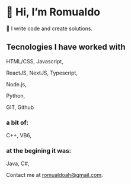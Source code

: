 # 👋 Hi, I’m Romualdo

🌱 I write code and create solutions.

## Tecnologies I have worked with

 HTML/CSS,
 Javascript,
 
 ReactJS,
 NextJS,
 Typescript,
 
 Node.js,
 
 Python, 
 
 
 GIT,
 Github 
 
 ### a bit of:
 
 C++,
 VB6,
 
 ### at the begining it was:
 
 Java,
 C#, 

Contact me at romualdoah@gmail.com.
